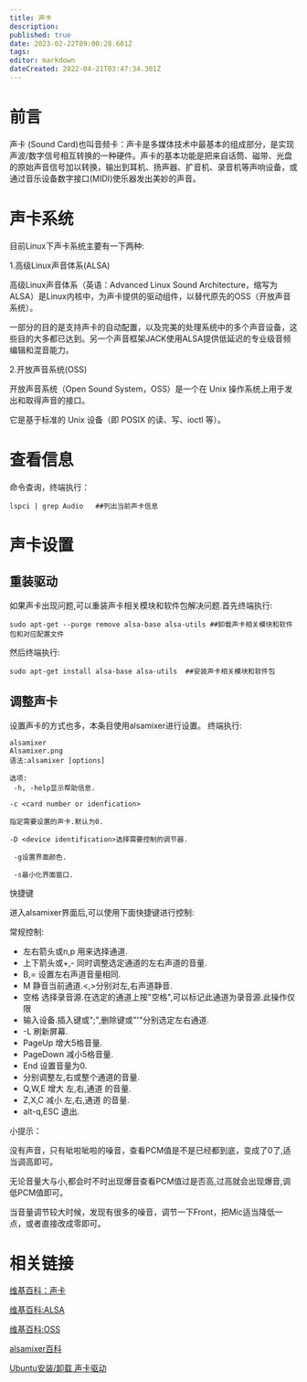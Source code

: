 ```yaml
---
title: 声卡
description: 
published: true
date: 2023-02-22T09:00:28.601Z
tags: 
editor: markdown
dateCreated: 2022-04-21T03:47:34.301Z
---
```


# 前言

声卡 (Sound Card)也叫音频卡：声卡是多媒体技术中最基本的组成部分，是实现声波/数字信号相互转换的一种硬件。声卡的基本功能是把来自话筒、磁带、光盘的原始声音信号加以转换，输出到耳机、扬声器、扩音机、录音机等声响设备，或通过音乐设备数字接口(MIDI)使乐器发出美妙的声音。

# 声卡系统

目前Linux下声卡系统主要有一下两种:

1.高级Linux声音体系(ALSA)

高级Linux声音体系（英语：Advanced Linux Sound Architecture，缩写为ALSA）是Linux内核中，为声卡提供的驱动组件，以替代原先的OSS（开放声音系统）。

一部分的目的是支持声卡的自动配置，以及完美的处理系统中的多个声音设备，这些目的大多都已达到。另一个声音框架JACK使用ALSA提供低延迟的专业级音频编辑和混音能力。

2.开放声音系统(OSS)

开放声音系统（Open Sound System，OSS）是一个在 Unix 操作系统上用于发出和取得声音的接口。

它是基于标准的 Unix 设备（即 POSIX 的读、写、ioctl 等）。

# 查看信息

命令查询，终端执行：
 
    lspci | grep Audio   ##列出当前声卡信息

# 声卡设置
## 重装驱动

如果声卡出现问题,可以重装声卡相关模块和软件包解决问题.首先终端执行:

    sudo apt-get --purge remove alsa-base alsa-utils ##卸载声卡相关模块和软件包和对应配置文件

然后终端执行:
   
    sudo apt-get install alsa-base alsa-utils  ##安装声卡相关模块和软件包

## 调整声卡

设置声卡的方式也多，本条目使用alsamixer进行设置。 终端执行:

    alsamixer
    Alsamixer.png
    语法:alsamixer [options]

    选项:
     -h, -help显示帮助信息.

    -c <card number or idenfication>

    指定需要设置的声卡.默认为0.

    -D <device identification>选择需要控制的调节器.
    
     -g设置界面颜色.
    
     -s最小化界面窗口.

快捷键

进入alsamixer界面后,可以使用下面快捷键进行控制:

常规控制:

- 左右箭头或n,p 用来选择通道.
- 上下箭头或+,- 同时调整选定通道的左右声道的音量.
- B,= 设置左右声道音量相同.
- M 静音当前通道.<,>分别对左,右声道静音.
- 空格 选择录音源.在选定的通道上按"空格",可以标记此通道为录音源.此操作仅限
- 输入设备.插入键或";",删除键或"'"分别选定左右通道.
- -L 刷新屏幕.
- PageUp 增大5格音量.
- PageDown 减小5格音量.
- End 设置音量为0.
- 分别调整左,右或整个通道的音量.
- Q,W,E 增大 左,右,通道 的音量.
- Z,X,C 减小 左,右,通道 的音量.
- alt-q,ESC 退出.

小提示：

没有声音，只有呲啦呲啦的噪音，查看PCM值是不是已经都到底，变成了0了,适当调高即可。

无论音量大与小,都会时不时出现爆音查看PCM值过是否高,过高就会出现爆音,调低PCM值即可。

当音量调节较大时候，发现有很多的噪音，调节一下Front，把Mic适当降低一点，或者直接改成零即可。

# 相关链接
[维基百科：声卡](http://zh.wikipedia.org/zh/%E5%A3%B0%E5%8D%A1)

[维基百科:ALSA](https://zh.wikipedia.org/wiki/ALSA)

[维基百科:OSS](http://zh.wikipedia.org/wiki/OSS)

[alsamixer百科](http://alsa.opensrc.org/Alsamixer)

[Ubuntu安装/卸载 声卡驱动](http://www.cnblogs.com/davidhhuan/archive/2010/04/21/1716941.html)